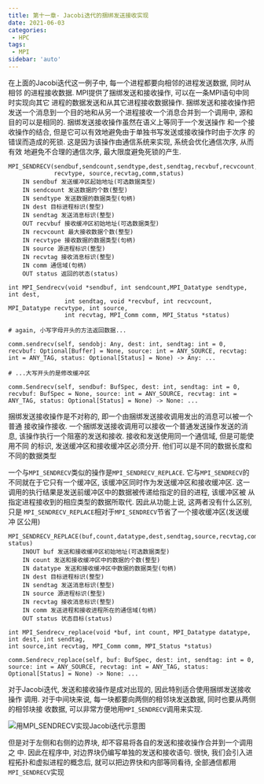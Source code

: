 ```yaml
---
title: 第十一章- Jacobi迭代的捆绑发送接收实现
date: 2021-06-03
categories:
 - HPC
tags:
 - MPI
sidebar: 'auto'
---
```


在上面的Jacobi迭代这一例子中, 每一个进程都要向相邻的进程发送数据, 同时从相邻
的进程接收数据. MPI提供了捆绑发送和接收操作, 可以在一条MPI语句中同时实现向其它
进程的数据发送和从其它进程接收数据操作. 捆绑发送和接收操作把发送一个消息到一个目的地和从另一个进程接收一个消息合并到一个调用中, 源和目的可以是相同的. 捆绑发送接收操作虽然在语义上等同于一个发送操作
和一个接收操作的结合, 但是它可以有效地避免由于单独书写发送或接收操作时由于次序
的错误而造成的死锁. 这是因为该操作由通信系统来实现, 系统会优化通信次序, 从而有效
地避免不合理的通信次序, 最大限度避免死锁的产生.

```
MPI_SENDRECV(sendbuf,sendcount,sendtype,dest,sendtag,recvbuf,recvcount,
             recvtype, source,recvtag,comm,status)
    IN sendbuf 发送缓冲区起始地址(可选数据类型)
    IN sendcount 发送数据的个数(整型)
    IN sendtype 发送数据的数据类型(句柄)
    IN dest 目标进程标识(整型)
    IN sendtag 发送消息标识(整型)
    OUT recvbuf 接收缓冲区初始地址(可选数据类型)
    IN recvcount 最大接收数据个数(整型)
    IN recvtype 接收数据的数据类型(句柄)
    IN source 源进程标识(整型)
    IN recvtag 接收消息标识(整型)
    IN comm 通信域(句柄)
    OUT status 返回的状态(status)

int MPI_Sendrecv(void *sendbuf, int sendcount,MPI_Datatype sendtype, int dest,
                int sendtag, void *recvbuf, int recvcount, MPI_Datatype recvtype, int source,
                int recvtag, MPI_Comm comm, MPI_Status *status)

# again, 小写字母开头的方法返回数据...

comm.sendrecv(self, sendobj: Any, dest: int, sendtag: int = 0, recvbuf: Optional[Buffer] = None, source: int = ANY_SOURCE, recvtag: int = ANY_TAG, status: Optional[Status] = None) -> Any: ...

# ...大写开头的是修改缓冲区

comm.Sendrecv(self, sendbuf: BufSpec, dest: int, sendtag: int = 0, recvbuf: BufSpec = None, source: int = ANY_SOURCE, recvtag: int = ANY_TAG, status: Optional[Status] = None) -> None: ...

```

捆绑发送接收操作是不对称的, 即一个由捆绑发送接收调用发出的消息可以被一个普通
接收操作接收. 一个捆绑发送接收调用可以接收一个普通发送操作发送的消息,
该操作执行一个阻塞的发送和接收. 接收和发送使用同一个通信域, 但是可能使用不同
的标识, 发送缓冲区和接收缓冲区必须分开. 他们可以是不同的数据长度和不同的数据类型

一个与`MPI_SENDRECV`类似的操作是`MPI_SENDRECV_REPLACE`. 它与`MPI_SENDRECV`的不同就在于它只有一个缓冲区, 该缓冲区同时作为发送缓冲区和接收缓冲区. 这一调用的执行结果是发送前缓冲区中的数据被传递给指定的目的进程, 该缓冲区被
从指定进程接收到的相应类型的数据所取代. 因此从功能上说, 这两者没有什么区别, 只是
`MPI_SENDRECV_REPLACE`相对于`MPI_SENDRECV`节省了一个接收缓冲区(发送缓冲
区公用)

```
MPI_SENDRECV_REPLACE(buf,count,datatype,dest,sendtag,source,recvtag,comm, status)
    INOUT buf 发送和接收缓冲区初始地址(可选数据类型)
    IN count 发送和接收缓冲区中的数据的个数(整型)
    IN datatype 发送和接收缓冲区中数据的数据类型(句柄)
    IN dest 目标进程标识(整型)
    IN sendtag 发送消息标识(整型)
    IN source 源进程标识(整型)
    IN recvtag 接收消息标识(整型)
    IN comm 发送进程和接收进程所在的通信域(句柄)
    OUT status 状态目标(status)

int MPI_Sendrecv_replace(void *buf, int count, MPI_Datatype datatype, int dest, int sendtag,
int source,int recvtag, MPI_Comm comm, MPI_Status *status)

comm.Sendrecv_replace(self, buf: BufSpec, dest: int, sendtag: int = 0, source: int = ANY_SOURCE, recvtag: int = ANY_TAG, status: Optional[Status] = None) -> None: ...

```

对于Jacobi迭代, 发送和接收操作是成对出现的, 因此特别适合使用捆绑发送接收操作
调用. 对于中间块来说, 每一块都要向两侧的相邻块发送数据, 同时也要从两侧的相邻块接
收数据, 可以非常方便地用`MPI_SENDRECV`调用来实现.

![用MPI_SENDRECV实现Jacobi迭代示意图](\mpi\cp11_1.png)

但是对于左侧和右侧的边界块, 却不容易将各自的发送和接收操作合并到一个调用之
中. 因此在程序中, 对边界块仍编写单独的发送和接收语句. 很快, 我们会引入进程拓扑和虚拟进程的概念后, 就可以把边界快和内部等同看待, 全部通信都用`MPI_SENDRECV`实现

<CodeSwitcher :languages="{c:'C', python:'Python'}">
<template v-slot:c>

```c
```
</template>

<template v-slot:python>

```python
```
</template>

</CodeSwitcher>
